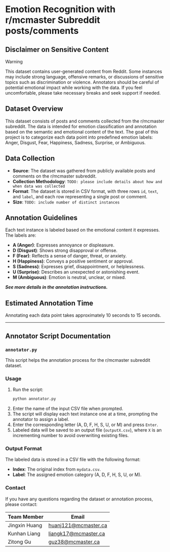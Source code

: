 # Emotion Recognition with r/mcmaster Subreddit posts/comments

## Disclaimer on Sensitive Content
> [!WARNING] 
> This dataset contains user-generated content from Reddit. Some instances may include strong language, offensive remarks, or discussions of sensitive topics such as discrimination or violence. Annotators should be careful of potential emotional impact while working with the data. If you feel uncomfortable, please take necessary breaks and seek support if needed.

## Dataset Overview
This dataset consists of posts and comments collected from the r/mcmaster subreddit. The data is intended for emotion classification and annotation based on the semantic and emotional content of the text. The goal of this project is to categorize each data point into predefined emotion labels: Anger, Disgust, Fear, Happiness, Sadness, Surprise, or Ambiguous.

## Data Collection
- **Source**: The dataset was gathered from publicly available posts and comments on the r/mcmaster subreddit.
- **Collection Methodology**: `TODO: please include details about how and when data was collected`
- **Format**: The dataset is stored in CSV format, with three rows `id`, `text`, and `label`, and each row representing a single post or comment.
- **Size**: `TODO: include number of distinct instances`

## Annotation Guidelines
Each text instance is labeled based on the emotional content it expresses. The labels are:
- **A (Anger)**: Expresses annoyance or displeasure.
- **D (Disgust)**: Shows strong disapproval or offense.
- **F (Fear)**: Reflects a sense of danger, threat, or anxiety.
- **H (Happiness)**: Conveys a positive sentiment or approval.
- **S (Sadness)**: Expresses grief, disappointment, or helplessness.
- **U (Surprise)**: Describes an unexpected or astonishing event.
- **M (Ambiguous)**: Emotion is neutral, unclear, or mixed.

***See more details in the annotation instructions.***

## Estimated Annotation Time
Annotating each data point takes approximately 10 seconds to 15 seconds. 

---

## Annotator Script Documentation

### `annotator.py`
This script helps the annotation process for the r/mcmaster subreddit dataset.

### Usage
1. Run the script:
   ```sh
   python annotator.py 
   ```
2. Enter the name of the input CSV file when prompted.
3. The script will display each text instance one at a time, prompting the annotator to assign a label.
4. Enter the corresponding letter (A, D, F, H, S, U, or M) and press `Enter`.
5. Labeled data will be saved to an output file (`outputX.csv`), where `X` is an incrementing number to avoid overwriting existing files.

### Output Format
The labeled data is stored in a CSV file with the following format:
- **Index**: The original index from `mydata.csv`.
- **Label**: The assigned emotion category (A, D, F, H, S, U, or M).

### Contact
If you have any questions regarding the dataset or annotation process, please contact:

| Team Member | Email |
|-------------|------------------------|
| Jingxin Huang | huanj121@mcmaster.ca  |
| Kunhan Liang | liangk17@mcmaster.ca  |
| Zitong Gu | guz38@mcmaster.ca  |

